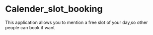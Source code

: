# Calender_slot_booking
This application allows you to mention a free slot of your day,so other people can book if want
